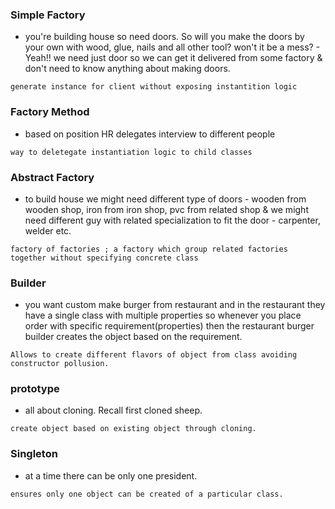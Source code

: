 ### Simple Factory
 - you're building house so need doors. So will you make the doors by your own with wood,  glue, nails  and all other tool? won't it be a mess? - Yeah!! we need just door so we can get it delivered from some factory & don't need to know anything about making doors.
 ``` 
generate instance for client without exposing instantition logic 
```
### Factory Method
 - based on position HR delegates interview to different people
 ``` 
way to deletegate instantiation logic to child classes 
 ```
### Abstract Factory
 - to build house we might need different type of doors - wooden from wooden shop, iron from iron shop, pvc from related shop & we might need different guy with related specialization to fit the door - carpenter, welder etc.
 ``` 
factory of factories ; a factory which group related factories together without specifying concrete class 
```

### Builder
 - you want custom make burger from restaurant and in the restaurant they have a single class with multiple properties so whenever you place order with specific requirement(properties) then the restaurant burger builder creates the object based on the requirement.
 
``` 
Allows to create different flavors of object from class avoiding constructor pollusion.  
```
### prototype
- all about cloning. Recall first cloned sheep.
``` 
create object based on existing object through cloning.
```

### Singleton
- at a time there can be only one president.
``` 
ensures only one object can be created of a particular class.
```
